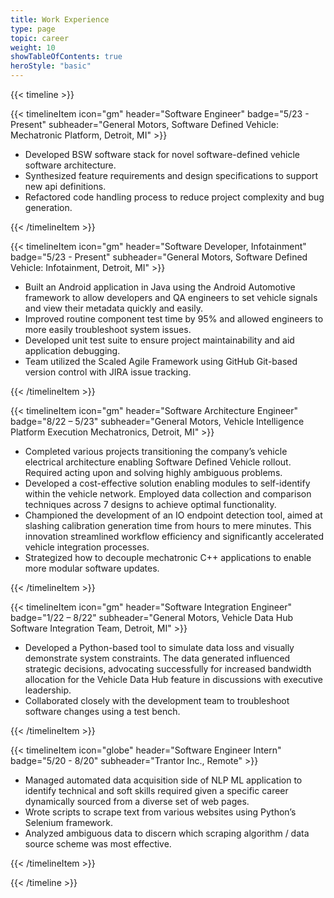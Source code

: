 ```yaml
--- 
title: Work Experience
type: page
topic: career
weight: 10
showTableOfContents: true
heroStyle: "basic"
--- 
```

{{< timeline >}}

{{< timelineItem icon="gm" header="Software Engineer" badge="5/23 - Present" subheader="General Motors, Software Defined Vehicle: Mechatronic Platform, Detroit, MI" >}}

<ul>
  <li>Developed BSW software stack for novel software-defined vehicle software architecture.</li>
  <li>Synthesized feature requirements and design specifications to support new api definitions.</li>
  <li>Refactored code handling process to reduce project complexity and bug generation.</li>
</ul>

{{< /timelineItem >}}

{{< timelineItem icon="gm" header="Software Developer, Infotainment" badge="5/23 - Present" subheader="General Motors, Software Defined Vehicle: Infotainment, Detroit, MI" >}}

<ul>
  <li>Built an Android application in Java using the Android Automotive framework to allow developers and QA engineers to set vehicle signals and view their metadata quickly and easily.</li>
  <li>Improved routine component test time by 95% and allowed engineers to more easily troubleshoot system issues.</li>
  <li>Developed unit test suite to ensure project maintainability and aid application debugging.</li>
  <li>Team utilized the Scaled Agile Framework using GitHub Git-based version control with JIRA issue tracking.</li>
</ul>

{{< /timelineItem >}}

{{< timelineItem icon="gm" header="Software Architecture Engineer" badge="8/22 – 5/23" subheader="General Motors, Vehicle Intelligence Platform Execution Mechatronics, Detroit, MI" >}}

<ul>
  <li>Completed various projects transitioning the company’s vehicle electrical architecture enabling Software Defined Vehicle rollout. Required acting upon and solving highly ambiguous problems.</li>
  <li>Developed a cost-effective solution enabling modules to self-identify within the vehicle network. Employed data collection and comparison techniques across 7 designs to achieve optimal functionality.</li>
  <li>Championed the development of an IO endpoint detection tool, aimed at slashing calibration generation time from hours to mere minutes. This innovation streamlined workflow efficiency and significantly accelerated vehicle integration processes.</li>
  <li>Strategized how to decouple mechatronic C++ applications to enable more modular software updates.</li>
</ul>

{{< /timelineItem >}}

{{< timelineItem icon="gm" header="Software Integration Engineer" badge="1/22 – 8/22" subheader="General Motors, Vehicle Data Hub Software Integration Team, Detroit, MI" >}}

<ul>
  <li>Developed a Python-based tool to simulate data loss and visually demonstrate system constraints. The data generated influenced strategic decisions, advocating successfully for increased bandwidth allocation for the Vehicle Data Hub feature in discussions with executive leadership.</li>
  <li>Collaborated closely with the development team to troubleshoot software changes using a test bench.</li>
</ul>

{{< /timelineItem >}}

{{< timelineItem icon="globe" header="Software Engineer Intern" badge="5/20 - 8/20" subheader="Trantor Inc., Remote" >}}

<ul>
  <li>Managed automated data acquisition side of NLP ML application to identify technical and soft skills required given a specific career dynamically sourced from a diverse set of web pages.</li>
  <li>Wrote scripts to scrape text from various websites using Python’s Selenium framework.</li>
  <li>Analyzed ambiguous data to discern which scraping algorithm / data source scheme was most effective.</li>
</ul>

{{< /timelineItem >}}


{{< /timeline >}}